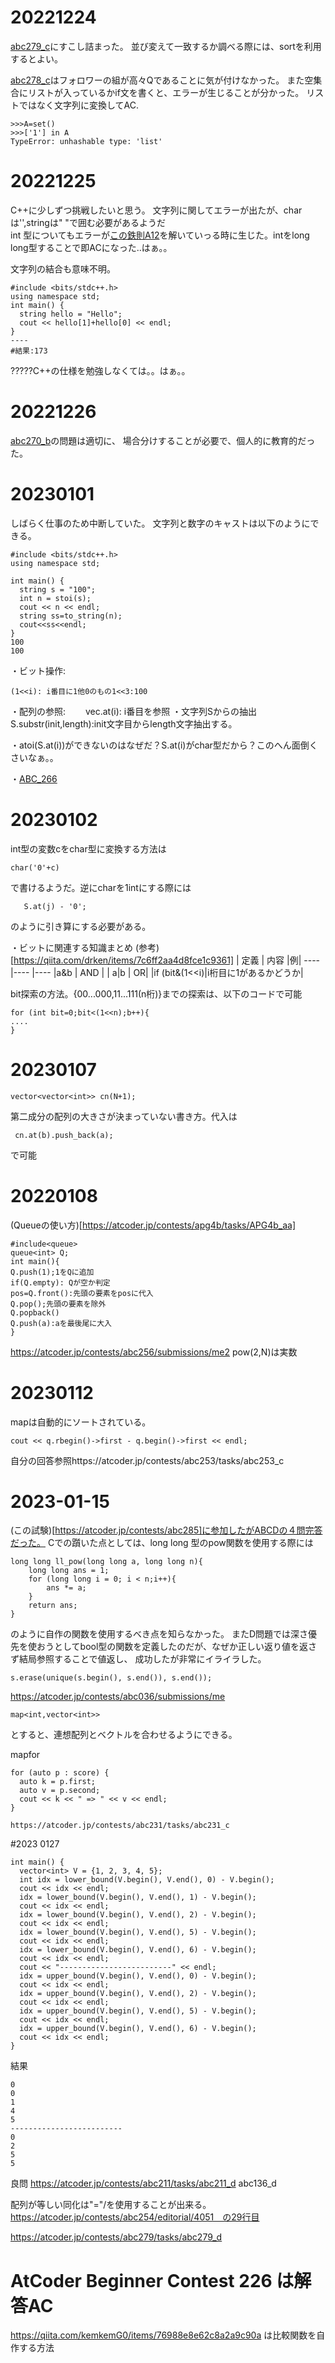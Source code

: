 # 20221224  
[abc279_c](https://atcoder.jp/contests/abc279/tasks/abc279_c)にすこし詰まった。
並び変えて一致するか調べる際には、sortを利用するとよい。

[abc278_c](https://atcoder.jp/contests/abc278/tasks/abc278_c)はフォロワーの組が高々Qであることに気が付けなかった。
また空集合にリストが入っているかif文を書くと、エラーが生じることが分かった。
リストではなく文字列に変換してAC.
~~~  
>>>A=set()
>>>['1'] in A 
TypeError: unhashable type: 'list'
~~~  


# 20221225   
C++に少しずつ挑戦したいと思う。
文字列に関してエラーが出たが、charは'',stringは" "で囲む必要があるようだ  
int 型についてもエラーが[この鉄則A12](https://atcoder.jp/contests/tessoku-book/tasks/tessoku_book_l)を解いていっる時に生じた。intをlong long型することで即ACになった..はぁ。。

文字列の結合も意味不明。
~~~
#include <bits/stdc++.h>
using namespace std;
int main() {
  string hello = "Hello";
  cout << hello[1]+hello[0] << endl;
}
----
#結果:173
~~~
?????C++の仕様を勉強しなくては。。はぁ。。

# 20221226  
[abc270_b](https://atcoder.jp/contests/abc270/tasks/abc270_b)の問題は適切に、
場合分けすることが必要で、個人的に教育的だった。


# 20230101  
しばらく仕事のため中断していた。
文字列と数字のキャストは以下のようにできる。
~~~
#include <bits/stdc++.h>
using namespace std;
 
int main() {
  string s = "100";
  int n = stoi(s);
  cout << n << endl;
  string ss=to_string(n);
  cout<<ss<<endl;
}
100
100
~~~  
・ビット操作:  
~~~
(1<<i): i番目に1他0のもの1<<3:100  
~~~

・配列の参照:　　
vec.at(i): i番目を参照
・文字列Sからの抽出
S.substr(init,length):init文字目からlength文字抽出する。

・atoi(S.at(i))ができないのはなぜだ？S.at(i)がchar型だから？このへん面倒くさいなぁ。。


・[ABC_266](https://atcoder.jp/contests/abc266/tasks/abc266_b)  

# 20230102  
int型の変数cをchar型に変換する方法は
~~~
char('0'+c)
~~~
で書けるようだ。逆にcharを1intにする際には
~~~
   S.at(j) - '0';
~~~
のように引き算にする必要がある。


・ビットに関連する知識まとめ  (参考)[https://qiita.com/drken/items/7c6ff2aa4d8fce1c9361]
| 定義 | 内容 |例|
----|---- |----
|a&b  | AND | 
| a|b | OR|
|if (bit&(1<<i)|i桁目に1があるかどうか|

bit探索の方法。{00...000,11...111(n桁)}までの探索は、以下のコードで可能
~~~
for (int bit=0;bit<(1<<n);b++){
....
}
~~~

# 20230107  
 ~~~
 vector<vector<int>> cn(N+1);
 ~~~
 第二成分の配列の大きさが決まっていない書き方。代入は
 ~~~
  cn.at(b).push_back(a);
 ~~~
 で可能
 
 
 
# 20220108   
(Queueの使い方)[https://atcoder.jp/contests/apg4b/tasks/APG4b_aa]
~~~
#include<queue>
queue<int> Q;
int main(){
Q.push(1);1をQに追加
if(Q.empty): Qが空か判定
pos=Q.front():先頭の要素をposに代入
Q.pop();先頭の要素を除外
Q.popback()
Q.push(a):aを最後尾に大入
}
~~~
https://atcoder.jp/contests/abc256/submissions/me2
pow(2,N)は実数
 
 
 # 20230112  
mapは自動的にソートされている。

~~~
cout << q.rbegin()->first - q.begin()->first << endl;
~~~
自分の回答参照https://atcoder.jp/contests/abc253/tasks/abc253_c

# 2023-01-15  
(この試験)[https://atcoder.jp/contests/abc285]に参加したがABCDの４問完答だった。
Cでの躓いた点としては、long long 型のpow関数を使用する際には
~~~
long long ll_pow(long long a, long long n){
    long long ans = 1;
    for (long long i = 0; i < n;i++){
        ans *= a;
    }
    return ans;
}
~~~
のように自作の関数を使用するべき点を知らなかった。
またD問題では深さ優先を使おうとしてbool型の関数を定義したのだが、なぜか正しい返り値を返さず結局参照することで値返し、
成功したが非常にイライラした。

~~~
s.erase(unique(s.begin(), s.end()), s.end());
~~~
https://atcoder.jp/contests/abc036/submissions/me



~~~
map<int,vector<int>>
~~~
とすると、連想配列とベクトルを合わせるようにできる。

mapfor
~~~
for (auto p : score) {
  auto k = p.first;
  auto v = p.second;
  cout << k << " => " << v << endl;
}
~~~



~~~
https://atcoder.jp/contests/abc231/tasks/abc231_c
~~~


#2023 0127 
~~~
int main() {
  vector<int> V = {1, 2, 3, 4, 5};
  int idx = lower_bound(V.begin(), V.end(), 0) - V.begin();
  cout << idx << endl;
  idx = lower_bound(V.begin(), V.end(), 1) - V.begin();
  cout << idx << endl;
  idx = lower_bound(V.begin(), V.end(), 2) - V.begin();
  cout << idx << endl;
  idx = lower_bound(V.begin(), V.end(), 5) - V.begin();
  cout << idx << endl;
  idx = lower_bound(V.begin(), V.end(), 6) - V.begin();
  cout << idx << endl;
  cout << "-------------------------" << endl;
  idx = upper_bound(V.begin(), V.end(), 0) - V.begin();
  cout << idx << endl;
  idx = upper_bound(V.begin(), V.end(), 2) - V.begin();
  cout << idx << endl;
  idx = upper_bound(V.begin(), V.end(), 5) - V.begin();
  cout << idx << endl;
  idx = upper_bound(V.begin(), V.end(), 6) - V.begin();
  cout << idx << endl;
}
~~~
結果
~~~
0
0
1
4
5
-------------------------
0
2
5
5
~~~

良問
https://atcoder.jp/contests/abc211/tasks/abc211_d
abc136_d



配列が等しい同化は"="/を使用することが出来る。
https://atcoder.jp/contests/abc254/editorial/4051　の29行目

https://atcoder.jp/contests/abc279/tasks/abc279_d 

# AtCoder Beginner Contest 226 は解答AC



https://qiita.com/kemkemG0/items/76988e8e62c8a2a9c90a
は比較関数を自作する方法
